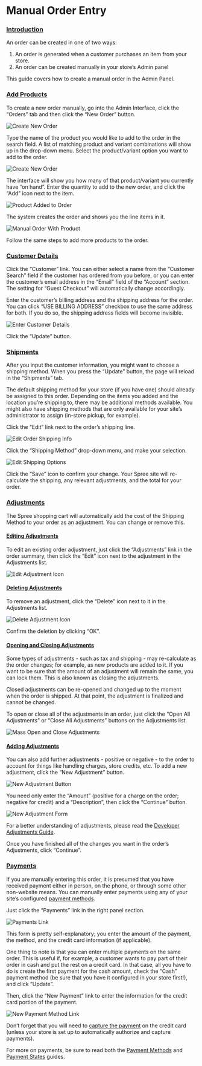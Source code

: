 # Manual Order Entry

### [Introduction](manual-order-entry.md#introduction) <a id="introduction"></a>

An order can be created in one of two ways:

1. An order is generated when a customer purchases an item from your store.
2. An order can be created manually in your store’s Admin panel

This guide covers how to create a manual order in the Admin Panel.

### [Add Products](manual-order-entry.md#add-products) <a id="add-products"></a>

To create a new order manually, go into the Admin Interface, click the “Orders” tab and then click the “New Order” button.

![Create New Order](../.gitbook/assets/image%20%2870%29.png)

Type the name of the product you would like to add to the order in the search field. A list of matching product and variant combinations will show up in the drop-down menu. Select the product/variant option you want to add to the order.

![Create New Order](../.gitbook/assets/image%20%2873%29.png)

The interface will show you how many of that product/variant you currently have “on hand”. Enter the quantity to add to the new order, and click the “Add” icon next to the item.

![Product Added to Order](../.gitbook/assets/image%20%2867%29.png)

The system creates the order and shows you the line items in it.

![Manual Order With Product](../.gitbook/assets/image%20%2865%29.png)

Follow the same steps to add more products to the order.

### [Customer Details](manual-order-entry.md#customer-details) <a id="customer-details"></a>

Click the “Customer” link. You can either select a name from the “Customer Search” field if the customer has ordered from you before, or you can enter the customer’s email address in the “Email” field of the “Account” section. The setting for “Guest Checkout” will automatically change accordingly.

Enter the customer’s billing address and the shipping address for the order. You can click “USE BILLING ADDRESS” checkbox to use the same address for both. If you do so, the shipping address fields will become invisible.

![Enter Customer Details](../.gitbook/assets/image%20%2864%29.png)

Click the “Update” button.

### [Shipments](manual-order-entry.md#shipments) <a id="shipments"></a>

After you input the customer information, you might want to choose a shipping method. When you press the “Update” button, the page will reload in the “Shipments” tab.

The default shipping method for your store \(if you have one\) should already be assigned to this order. Depending on the items you added and the location you’re shipping to, there may be additional methods available. You might also have shipping methods that are only available for your site’s administrator to assign \(in-store pickup, for example\).

Click the “Edit” link next to the order’s shipping line.

![Edit Order Shipping Info](../.gitbook/assets/image%20%2871%29.png)

Click the “Shipping Method” drop-down menu, and make your selection.

![Edit Shipping Options](../.gitbook/assets/image%20%2872%29.png)

Click the “Save” icon to confirm your change. Your Spree site will re-calculate the shipping, any relevant adjustments, and the total for your order.

### [Adjustments](manual-order-entry.md#adjustments) <a id="adjustments"></a>

The Spree shopping cart will automatically add the cost of the Shipping Method to your order as an adjustment. You can change or remove this.

#### [Editing Adjustments](manual-order-entry.md#editing-adjustments) <a id="editing-adjustments"></a>

To edit an existing order adjustment, just click the “Adjustments” link in the order summary, then click the “Edit” icon next to the adjustment in the Adjustments list.

![Edit Adjustment Icon](../.gitbook/assets/image%20%2869%29.png)

#### [Deleting Adjustments](manual-order-entry.md#deleting-adjustments) <a id="deleting-adjustments"></a>

To remove an adjustment, click the “Delete” icon next to it in the Adjustments list.

![Delete Adjustment Icon](../.gitbook/assets/image%20%2862%29.png)

Confirm the deletion by clicking “OK”.

#### [Opening and Closing Adjustments](manual-order-entry.md#opening-and-closing-adjustments) <a id="opening-and-closing-adjustments"></a>

Some types of adjustments - such as tax and shipping - may re-calculate as the order changes; for example, as new products are added to it. If you want to be sure that the amount of an adjustment will remain the same, you can lock them. This is also known as closing the adjustments.

Closed adjustments can be re-opened and changed up to the moment when the order is shipped. At that point, the adjustment is finalized and cannot be changed.

To open or close all of the adjustments in an order, just click the “Open All Adjustments” or “Close All Adjustments” buttons on the Adjustments list.

![Mass Open and Close Adjustments](../.gitbook/assets/image%20%2868%29.png)

#### [Adding Adjustments](manual-order-entry.md#adding-adjustments) <a id="adding-adjustments"></a>

You can also add further adjustments - positive or negative - to the order to account for things like handling charges, store credits, etc. To add a new adjustment, click the “New Adjustment” button.

![New Adjustment Button](../.gitbook/assets/image%20%2861%29.png)

You need only enter the “Amount” \(positive for a charge on the order; negative for credit\) and a “Description”, then click the “Continue” button.

![New Adjustment Form](../.gitbook/assets/image%20%2863%29.png)

For a better understanding of adjustments, please read the [Developer Adjustments Guide](https://dev-docs.spreecommerce.org/internals/adjustments).

Once you have finished all of the changes you want in the order’s Adjustments, click “Continue”.

### [Payments](manual-order-entry.md#payments) <a id="payments"></a>

If you are manually entering this order, it is presumed that you have received payment either in person, on the phone, or through some other non-website means. You can manually enter payments using any of your site’s configured [payment methods](../payments/payment-methods.md).

Just click the “Payments” link in the right panel section.

![Payments Link](../.gitbook/assets/image%20%2874%29.png)

This form is pretty self-explanatory; you enter the amount of the payment, the method, and the credit card information \(if applicable\).

One thing to note is that you can enter multiple payments on the same order. This is useful if, for example, a customer wants to pay part of their order in cash and put the rest on a credit card. In that case, all you have to do is create the first payment for the cash amount, check the “Cash” payment method \(be sure that you have it configured in your store first!\), and click “Update”.

Then, click the “New Payment” link to enter the information for the credit card portion of the payment.

![New Payment Method Link](../.gitbook/assets/image%20%2866%29.png)

Don’t forget that you will need to [capture the payment](../payments/payment-states.md) on the credit card \(unless your store is set up to automatically authorize and capture payments\).

For more on payments, be sure to read both the [Payment Methods](../payments/payment-methods.md) and [Payment States](../payments/payment-states.md) guides.

